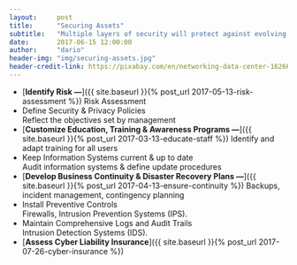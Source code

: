 ```yaml
---
layout:     post
title:      "Securing Assets"
subtitle:   "Multiple layers of security will protect against evolving threats."
date:       2017-06-15 12:00:00
author:     "dario"
header-img: "img/securing-assets.jpg"
header-credit-link: https://pixabay.com/en/networking-data-center-1626665/
---
```


* [**Identify Risk —**]({{ site.baseurl }}{% post_url 2017-05-13-risk-assessment %}) Risk Assessment
* Define Security & Privacy Policies  
	Reflect the objectives set by management
* [**Customize Education, Training & Awareness Programs —**]({{ site.baseurl }}{% post_url 2017-03-13-educate-staff %}) Identify and adapt training for all users
* Keep Information Systems current & up to date  
	Audit information systems & define update procedures
* [**Develop Business Continuity & Disaster Recovery Plans —**]({{ site.baseurl }}{% post_url 2017-04-13-ensure-continuity %})
	Backups, incident management, contingency planning
* Install Preventive Controls  
	Firewalls, Intrusion Prevention Systems (IPS).
* Maintain Comprehensive Logs and Audit Trails  
	Intrusion Detection Systems (IDS).
* [**Assess Cyber Liability Insurance**]({{ site.baseurl }}{% post_url 2017-07-26-cyber-insurance %})
